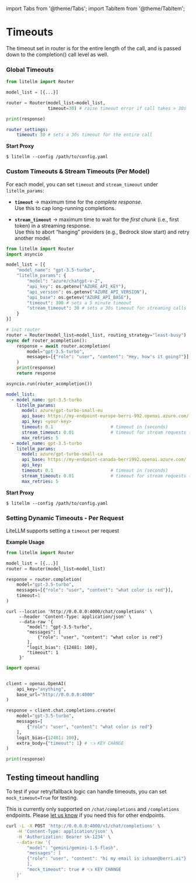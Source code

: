 import Tabs from '@theme/Tabs';
import TabItem from '@theme/TabItem';

# Timeouts

The timeout set in router is for the entire length of the call, and is passed down to the completion() call level as well. 

### Global Timeouts

<Tabs>
<TabItem value="sdk" label="SDK">

```python
from litellm import Router 

model_list = [{...}]

router = Router(model_list=model_list, 
                timeout=30) # raise timeout error if call takes > 30s 

print(response)
```

</TabItem>
<TabItem value="proxy" label="PROXY">

```yaml
router_settings:
    timeout: 30 # sets a 30s timeout for the entire call
```

**Start Proxy** 

```shell
$ litellm --config /path/to/config.yaml
```

</TabItem>
</Tabs>

### Custom Timeouts & Stream Timeouts (Per Model)

For each model, you can set `timeout` and `stream_timeout` under `litellm_params`:

- **`timeout`** → maximum time for the *complete response*.  
  Use this to cap long-running completions.

- **`stream_timeout`** → maximum time to wait for the *first chunk* (i.e., first token) in a streaming response.  
  Use this to abort “hanging” providers (e.g., Bedrock slow start) and retry another model.
<Tabs>
<TabItem value="sdk" label="SDK">

```python
from litellm import Router 
import asyncio

model_list = [{
    "model_name": "gpt-3.5-turbo",
    "litellm_params": {
        "model": "azure/chatgpt-v-2",
        "api_key": os.getenv("AZURE_API_KEY"),
        "api_version": os.getenv("AZURE_API_VERSION"),
        "api_base": os.getenv("AZURE_API_BASE"),
        "timeout": 300 # sets a 5 minute timeout
        "stream_timeout": 30 # sets a 30s timeout for streaming calls
    }
}]

# init router
router = Router(model_list=model_list, routing_strategy="least-busy")
async def router_acompletion():
    response = await router.acompletion(
        model="gpt-3.5-turbo", 
        messages=[{"role": "user", "content": "Hey, how's it going?"}]
    )
    print(response)
    return response

asyncio.run(router_acompletion())
```

</TabItem>
<TabItem value="proxy" label="PROXY">

```yaml
model_list:
  - model_name: gpt-3.5-turbo
    litellm_params:
      model: azure/gpt-turbo-small-eu
      api_base: https://my-endpoint-europe-berri-992.openai.azure.com/
      api_key: <your-key>
      timeout: 0.1                      # timeout in (seconds)
      stream_timeout: 0.01              # timeout for stream requests (seconds)
      max_retries: 5
  - model_name: gpt-3.5-turbo
    litellm_params:
      model: azure/gpt-turbo-small-ca
      api_base: https://my-endpoint-canada-berri992.openai.azure.com/
      api_key: 
      timeout: 0.1                      # timeout in (seconds)
      stream_timeout: 0.01              # timeout for stream requests (seconds)
      max_retries: 5

```


**Start Proxy**

```shell
$ litellm --config /path/to/config.yaml
```


</TabItem>
</Tabs>


### Setting Dynamic Timeouts - Per Request

LiteLLM supports setting a `timeout` per request 

**Example Usage**
<Tabs>
<TabItem value="sdk" label="SDK">

```python
from litellm import Router 

model_list = [{...}]
router = Router(model_list=model_list)

response = router.completion(
    model="gpt-3.5-turbo", 
    messages=[{"role": "user", "content": "what color is red"}],
    timeout=1
)
```

</TabItem>
<TabItem value="proxy" label="PROXY">

<Tabs>
<TabItem value="Curl" label="Curl Request">

```shell
curl --location 'http://0.0.0.0:4000/chat/completions' \
     --header 'Content-Type: application/json' \
     --data-raw '{
        "model": "gpt-3.5-turbo",
        "messages": [
            {"role": "user", "content": "what color is red"}
        ],
        "logit_bias": {12481: 100},
        "timeout": 1
     }'
```
</TabItem>
<TabItem value="openai" label="OpenAI v1.0.0+">

```python
import openai


client = openai.OpenAI(
    api_key="anything",
    base_url="http://0.0.0.0:4000"
)

response = client.chat.completions.create(
    model="gpt-3.5-turbo",
    messages=[
        {"role": "user", "content": "what color is red"}
    ],
    logit_bias={12481: 100},
    extra_body={"timeout": 1} # 👈 KEY CHANGE
)

print(response)
```
</TabItem>
</Tabs>

</TabItem>
</Tabs>


## Testing timeout handling 

To test if your retry/fallback logic can handle timeouts, you can set `mock_timeout=True` for testing. 

This is currently only supported on `/chat/completions` and `/completions` endpoints. Please [let us know](https://github.com/BerriAI/litellm/issues) if you need this for other endpoints. 

```bash
curl -L -X POST 'http://0.0.0.0:4000/v1/chat/completions' \
    -H 'Content-Type: application/json' \
    -H 'Authorization: Bearer sk-1234' \
    --data-raw '{
        "model": "gemini/gemini-1.5-flash",
        "messages": [
        {"role": "user", "content": "hi my email is ishaan@berri.ai"}
        ],
        "mock_timeout": true # 👈 KEY CHANGE
    }'
```

